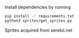 Install dependencies by running 

```bash
pip install -r requirements.txt
python3 sprites/get_sprites.py
```
Sprites acquired from serebii.net

